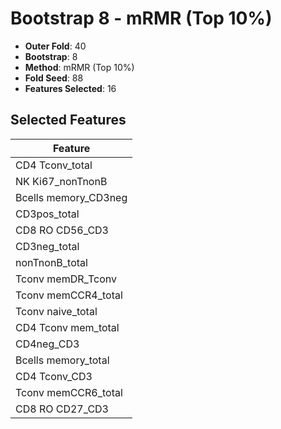 # Bootstrap 8 - mRMR (Top 10%)

- **Outer Fold**: 40
- **Bootstrap**: 8
- **Method**: mRMR (Top 10%)
- **Fold Seed**: 88
- **Features Selected**: 16

## Selected Features

| Feature |
|---------|
| CD4 Tconv_total |
| NK Ki67_nonTnonB |
| Bcells memory_CD3neg |
| CD3pos_total |
| CD8 RO CD56_CD3 |
| CD3neg_total |
| nonTnonB_total |
| Tconv memDR_Tconv |
| Tconv memCCR4_total |
| Tconv naive_total |
| CD4 Tconv mem_total |
| CD4neg_CD3 |
| Bcells memory_total |
| CD4 Tconv_CD3 |
| Tconv memCCR6_total |
| CD8 RO CD27_CD3 |
